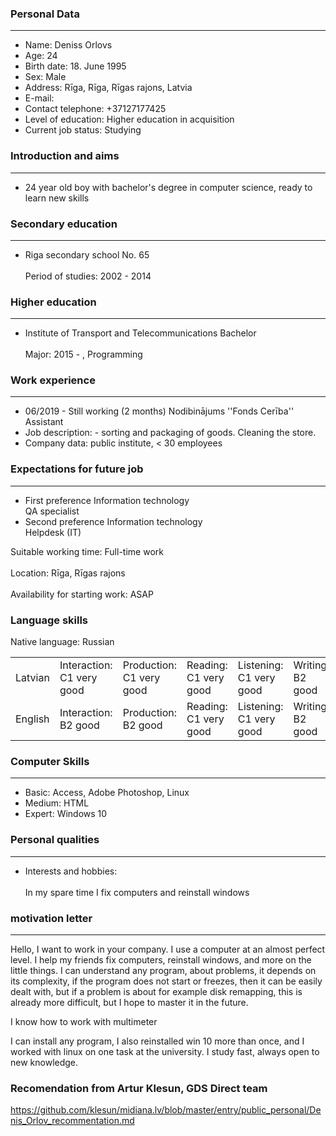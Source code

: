 ### Personal Data
----------------
- Name:	Deniss Orlovs
- Age:	24
- Birth date:	18. June 1995
- Sex:	Male
- Address:	Rīga, Rīga, Rīgas rajons, Latvia
- E-mail:	
- Contact telephone:	+37127177425
- Level of education:	Higher education in acquisition
- Current job status:	Studying
 
 
 ### Introduction and aims
 ----------------
- 24 year old boy with bachelor's degree in computer science, ready to learn new skills
 
 ### Secondary education
 ----------------
- Riga secondary school No. 65<br/><br/>
 Period of studies:	2002 - 2014
### Higher education
----------------

- Institute of Transport and Telecommunications	Bachelor<br/><br/>
 Major:	2015 - , Programming
 
### Work experience
----------------
- 06/2019 - Still working (2 months)	Nodibinājums ''Fonds Cerība''	Assistant
- Job description:	- sorting and packaging of goods.
 Cleaning the store.
- Company data:	public institute, < 30 employees
### Expectations for future job
----------------
- First preference	Information technology<br/>
	QA specialist
- Second preference	Information technology<br/>
	Helpdesk (IT)

 Suitable working time:	Full-time work<br/><br/>
 Location:	Rīga, Rīgas rajons<br/><br/>
 Availability for starting work:	ASAP
 
 ### Language skills<br/> 
 Native language: Russian

 <table>
<tr>
<td>Latvian</td>
<td>Interaction:<br/> C1 very good</td>
<td>Production:<br/> C1 very good</td>
<td>Reading:<br/> C1 very good</td>
<td>Listening:<br/> C1 very good</td>
<td>Writing:<br/> B2 good</td>
</tr>
<tr>
<td>English</td>
<td>Interaction:<br/> B2 good</td>
<td>Production:<br/> B2 good</td>
<td>Reading:<br/> C1 very good</td>
<td>Listening:<br/> C1 very good</td>
<td>Writing:<br/> B2 good</td>
</tr>
</table>
 
### Computer Skills
----------------

- Basic:	Access, Adobe Photoshop, Linux
- Medium:	HTML
- Expert:	Windows 10
 
 
 ### Personal qualities
 ----------------
 - Interests and hobbies:<br/><br/>	In my spare time I fix computers and reinstall windows
 
### motivation letter
----------------
Hello, I want to work in your company.
I use a computer at an almost perfect level. I help my friends fix computers, reinstall windows, and more on the little things. I can understand any program, about problems, it depends on its complexity, if the program does not start or freezes, then it can be easily dealt with, but if a problem is about for example disk remapping, this is already more difficult, but I hope to master it in the future.

I know how to work with multimeter 

I can install any program, I also reinstalled win 10 more than once, and I worked with linux on one task at the university. I study fast, always open to new knowledge.

### Recomendation from Artur Klesun, GDS Direct team

https://github.com/klesun/midiana.lv/blob/master/entry/public_personal/Denis_Orlov_recommentation.md

